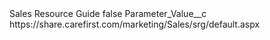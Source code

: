 <?xml version="1.0" encoding="UTF-8"?>
<CustomMetadata xmlns="http://soap.sforce.com/2006/04/metadata" xmlns:xsi="http://www.w3.org/2001/XMLSchema-instance" xmlns:xsd="http://www.w3.org/2001/XMLSchema">
    <label>Sales Resource Guide</label>
    <protected>false</protected>
    <values>
        <field>Parameter_Value__c</field>
        <value xsi:type="xsd:string">https://share.carefirst.com/marketing/Sales/srg/default.aspx</value>
    </values>
</CustomMetadata>
